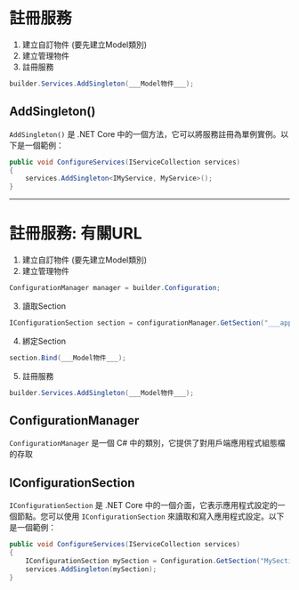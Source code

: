# 註冊服務
1. 建立自訂物件 (要先建立Model類別)
2. 建立管理物件
3. 註冊服務
```cs
builder.Services.AddSingleton(___Model物件___);
```
## AddSingleton()
`AddSingleton()` 是 .NET Core 中的一個方法，它可以將服務註冊為單例實例。以下是一個範例：

```csharp
public void ConfigureServices(IServiceCollection services)
{
    services.AddSingleton<IMyService, MyService>();
}
```

-----
# 註冊服務: 有關URL
1. 建立自訂物件 (要先建立Model類別)
2. 建立管理物件
```cs
ConfigurationManager manager = builder.Configuration;
```
3. 讀取Section
```cs
IConfigurationSection section = configurationManager.GetSection("___appsetting.json自訂物件名稱___");
```
4. 綁定Section
```cs
section.Bind(___Model物件___);
```
5. 註冊服務
```cs
builder.Services.AddSingleton(___Model物件___);
```

## ConfigurationManager 
`ConfigurationManager` 是一個 C# 中的類別，它提供了對用戶端應用程式組態檔的存取

## IConfigurationSection 
`IConfigurationSection` 是 .NET Core 中的一個介面，它表示應用程式設定的一個節點。您可以使用 `IConfigurationSection` 來讀取和寫入應用程式設定。以下是一個範例：

```csharp
public void ConfigureServices(IServiceCollection services)
{
    IConfigurationSection mySection = Configuration.GetSection("MySection");
    services.AddSingleton(mySection);
}
```

